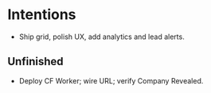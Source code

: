 # Intentions
- Ship grid, polish UX, add analytics and lead alerts.

## Unfinished
- Deploy CF Worker; wire URL; verify Company Revealed.


